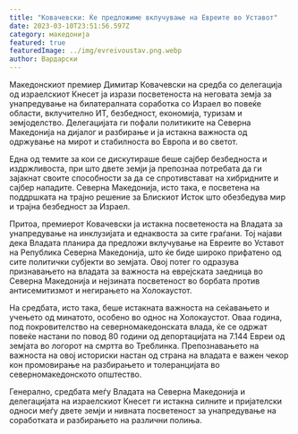```yaml
---
title: "Ковачевски: Ќе предложиме вклучување на Евреите во Уставот"
date: 2023-03-10T23:51:56.597Z
category: македонија
featured: true
featuredImage: ../img/evreivoustav.png.webp
author: Вардарски
---
```


Македонскиот премиер Димитар Ковачевски на средба со делегација од израелскиот Кнесет ја изрази посветеноста на неговата земја за унапредување на билатералната соработка со Израел во повеќе области, вклучително ИТ, безбедност, економија, туризам и земјоделство. Делегацијата ги пофали политиките на Северна Македонија на дијалог и разбирање и ја истакна важноста од одржување на мирот и стабилноста во Европа и во светот.

Една од темите за кои се дискутираше беше сајбер безбедноста и издржливоста, при што двете земји ја препознаа потребата да ги зајакнат своите способности за да се спротивстават на хибридните и сајбер нападите. Северна Македонија, исто така, е посветена на поддршката на трајно решение за Блискиот Исток што обезбедува мир и трајна безбедност за Израел.

Притоа, премиерот Ковачевски ја истакна посветеноста на Владата за унапредување на инклузијата и еднаквоста за сите граѓани. Тој најави дека Владата планира да предложи вклучување на Евреите во Уставот на Република Северна Македонија, што ќе биде широко прифатено од сите политички субјекти во земјата. Овој потег го одразува признавањето на владата за важноста на еврејската заедница во Северна Македонија и нејзината посветеност во борбата против антисемитизмот и негирањето на Холокаустот.

На средбата, исто така, беше истакната важноста на сеќавањето и учењето од минатото, особено во однос на Холокаустот. Оваа година, под покровителство на северномакедонската влада, ќе се одржат повеќе настани по повод 80 години од депортацијата на 7.144 Евреи од земјата во логорот на смртта во Треблинка. Препознавањето на важноста на овој историски настан од страна на владата е важен чекор кон промовирање на разбирањето и толеранцијата во северномакедонското општество.

Генерално, средбата меѓу Владата на Северна Македонија и делегацијата на израелскиот Кнесет ги истакна силните и пријателски односи меѓу двете земји и нивната посветеност за унапредување на соработката и разбирањето на различни полиња.
